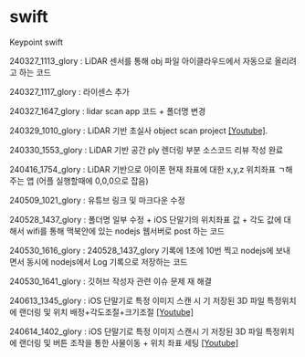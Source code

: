 # swift
Keypoint swift

240327_1113_glory : LiDAR 센서를 통해 obj 파일 아이클라우드에서 자동으로 올리려고 하는 코드

240327_1117_glory : 라이센스 추가

240327_1647_glory : lidar scan app 코드 + 폴더명 변경

240329_1010_glory : LiDAR 기반 초실사 object scan project [[Youtube]](https://www.youtube.com/watch?v=NY535SigWH0).

240330_1553_glory : LiDAR 기반 공간 ply 렌더링 부분 소스코드 리뷰 작성 완료

240416_1754_glory : LiDAR 기반으로 아이폰 현재 좌표에 대한 x,y,z 위치좌표 ㄱ해 주는 앱 (어플 실행할때에 0,0,0으로 잡음)

240509_1021_glory : 유튜브 링크 및 마크다운 수정

240528_1437_glory : 폴더명 일부 수정 + iOS 단말기의 위치좌표 값 + 각도 값에 대해서 wifi를 통해 맥북안에 있는 nodejs 웹서버로 post 하는 코드

240530_1616_glory : 240528_1437_glory 기록에 1초에 10번 찍고 nodejs에 보내면서 동시에 nodejs에서 Log 기록으로 저장하는 코드

240530_1641_glory : 깃허브 작성자 관련 이슈 문제 재 해결

240613_1345_glory : iOS 단말기로 특정 이미지 스캔 시 기 저장된 3D 파일 특정위치에 랜더링 및 위치 배정+각도조절+크기조절 [[Youtube]](https://www.youtube.com/shorts/iFSYXlfWK2k)

240614_1402_glory : iOS 단말기로 특정 이미지 스캔시 기 저장된 3D 파일 특정위치에 랜더링 및 버튼 조작을 통한 사물이동 + 위치 좌표 세팅 [[Youtube]](https://www.youtube.com/watch?v=HOVwUouHGBs)